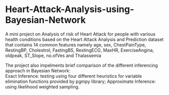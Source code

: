 # Heart-Attack-Analysis-using-Bayesian-Network

A mini project on Analysis of risk of Heart Attack for people with various health conditions based on the Heart Attack Analysis and Prediction dataset that contains 14 common features namely age, sex, ChestPainType, RestingBP, Cholestrol, FastingBS, RestingECG, MaxHR, ExerciseAngina, oldpeak, ST_Slope, no.ofVes and Thalassemia

The project also impelments brief comparison of the different inferencing approach in Bayesian Network:  
Exact Inference: testing using four different heuristics for variable elimination functions provided by pgmpy library; 
Approximate Inference: using likelihood weighted sampling.
